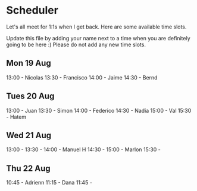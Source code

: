 # Scheduler

Let's all meet for 1:1s when I get back.
Here are some available time slots.

Update this file by adding your name next to a time when you are definitely going to be here :)
Please do not add any new time slots.

## Mon 19 Aug

13:00 - Nicolas
13:30 - Francisco
14:00 - Jaime
14:30 - Bernd

## Tues 20 Aug

13:00 - Juan
13:30 - Simon
14:00 - Federico
14:30 - Nadia
15:00 - Val
15:30 - Hatem


## Wed 21 Aug

13:00 - 
13:30 - 
14:00 - Manuel H
14:30 - 
15:00 - Marlon
15:30 - 

## Thu 22 Aug

10:45 - Adrienn
11:15 - Dana
11:45 - 
